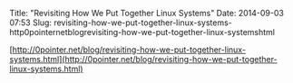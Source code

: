 Title: "Revisiting How We Put Together Linux Systems"
Date: 2014-09-03 07:53
Slug: revisiting-how-we-put-together-linux-systems-http0pointernetblogrevisiting-how-we-put-together-linux-systemshtml


[http://0pointer.net/blog/revisiting-how-we-put-together-linux-systems.html](http://0pointer.net/blog/revisiting-how-we-put-together-linux-systems.html)
